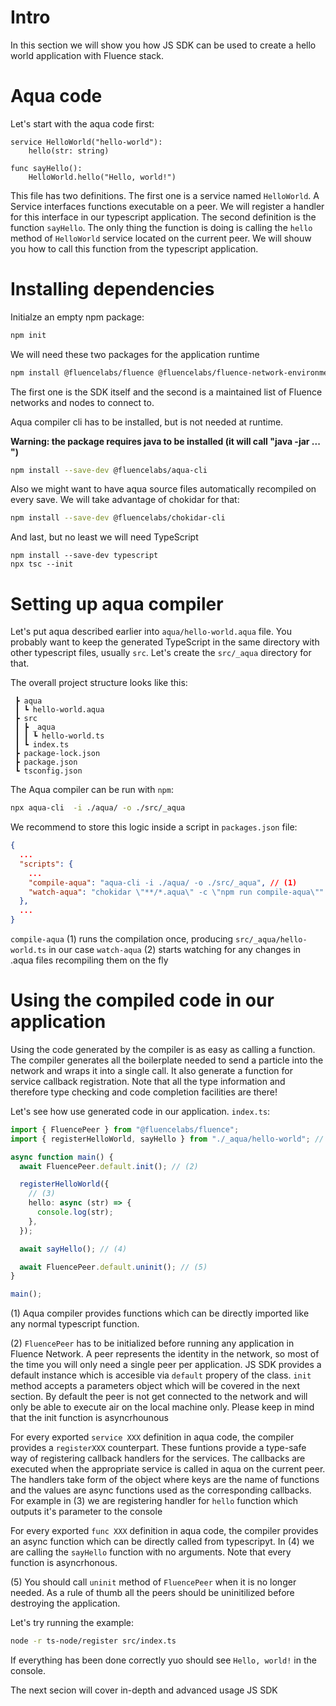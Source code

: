 # Intro

In this section we will show you how JS SDK can be used to create a hello world application with Fluence stack.

# Aqua code

Let's start with the aqua code first:

```
service HelloWorld("hello-world"):
    hello(str: string)

func sayHello():
    HelloWorld.hello("Hello, world!")
```

This file has two definitions. The first one is a service named `HelloWorld`. A Service interfaces functions executable on a peer. We will register a handler for this interface in our typescript application. The second definition is the function `sayHello`. The only thing the function is doing is calling the `hello` method of `HelloWorld` service located on the current peer. We will shouw you how to call this function from the typescript application.

# Installing dependencies

Initialze an empty npm package:

```bash
npm init
```

We will need these two packages for the application runtime

```bash
npm install @fluencelabs/fluence @fluencelabs/fluence-network-environment
```

The first one is the SDK itself and the second is a maintained list of Fluence networks and nodes to connect to.

Aqua compiler cli has to be installed, but is not needed at runtime.

**Warning: the package requires java to be installed \(it will call "java -jar ... "\)**

```bash
npm install --save-dev @fluencelabs/aqua-cli
```

Also we might want to have aqua source files automatically recompiled on every save. We will take advantage of chokidar for that:

```bash
npm install --save-dev @fluencelabs/chokidar-cli
```

And last, but no least we will need TypeScript

```
npm install --save-dev typescript
npx tsc --init
```

# Setting up aqua compiler

Let's put aqua described earlier into `aqua/hello-world.aqua` file. You probably want to keep the generated TypeScript in the same directory with other typescript files, usually `src`. Let's create the `src/_aqua` directory for that.

The overall project structure looks like this:

```text
 ┣ aqua
 ┃ ┗ hello-world.aqua
 ┣ src
 ┃ ┣ _aqua
 ┃ ┃ ┗ hello-world.ts
 ┃ ┗ index.ts
 ┣ package-lock.json
 ┣ package.json
 ┗ tsconfig.json
```

The Aqua compiler can be run with `npm`:

```bash
npx aqua-cli  -i ./aqua/ -o ./src/_aqua
```

We recommend to store this logic inside a script in `packages.json` file:

```json
{
  ...
  "scripts": {
    ...
    "compile-aqua": "aqua-cli -i ./aqua/ -o ./src/_aqua", // (1)
    "watch-aqua": "chokidar \"**/*.aqua\" -c \"npm run compile-aqua\"" // (2)
  },
  ...
}
```

`compile-aqua` (1) runs the compilation once, producing `src/_aqua/hello-world.ts` in our case
`watch-aqua` (2) starts watching for any changes in .aqua files recompiling them on the fly

# Using the compiled code in our application

Using the code generated by the compiler is as easy as calling a function. The compiler generates all the boilerplate needed to send a particle into the network and wraps it into a single call. It also generate a function for service callback registration. Note that all the type information and therefore type checking and code completion facilities are there!

Let's see how use generated code in our application. `index.ts`:

```typescript
import { FluencePeer } from "@fluencelabs/fluence";
import { registerHelloWorld, sayHello } from "./_aqua/hello-world"; // (1)

async function main() {
  await FluencePeer.default.init(); // (2)

  registerHelloWorld({
    // (3)
    hello: async (str) => {
      console.log(str);
    },
  });

  await sayHello(); // (4)

  await FluencePeer.default.uninit(); // (5)
}

main();
```

(1) Aqua compiler provides functions which can be directly imported like any normal typescript function.

(2) `FluencePeer` has to be initialized before running any application in Fluence Network. A peer represents the identity in the network, so most of the time you will only need a single peer per application. JS SDK provides a default instance which is accesible via `default` propery of the class. `init` method accepts a parameters object which will be covered in the next section. By default the peer is not get connected to the network and will only be able to execute air on the local machine only. Please keep in mind that the init function is asyncrhounous

For every exported `service XXX` definition in aqua code, the compiler provides a `registerXXX` counterpart. These funtions provide a type-safe way of registering callback handlers for the services. The callbacks are executed when the appropriate service is called in aqua on the current peer. The handlers take form of the object where keys are the name of functions and the values are async functions used as the corresponding callbacks. For example in (3) we are registering handler for `hello` function which outputs it's parameter to the console

For every exported `func XXX` definition in aqua code, the compiler provides an async function which can be directly called from typescripyt. In (4) we are calling the `sayHello` function with no arguments. Note that every function is asyncrhonous.

(5) You should call `uninit` method of `FluencePeer` when it is no longer needed. As a rule of thumb all the peers should be uninitilized before destroying the application.

Let's try running the example:

```bash
node -r ts-node/register src/index.ts
```

If everything has been done correctly yuo should see `Hello, world!` in the console.

The next secion will cover in-depth and advanced usage JS SDK
